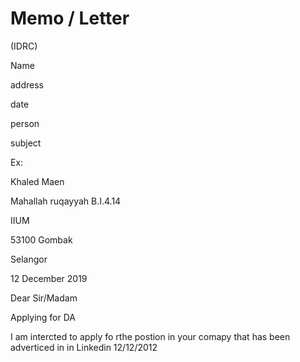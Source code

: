 # Memo / Letter

(IDRC)

Name

address

date

person 

subject



Ex:

Khaled Maen

Mahallah ruqayyah B.I.4.14

IIUM

53100 Gombak

Selangor

12 December 2019



Dear Sir/Madam

Applying for DA

I am intercted to apply fo rthe postion  in your  comapy that has been adverticed in in Linkedin 12/12/2012

